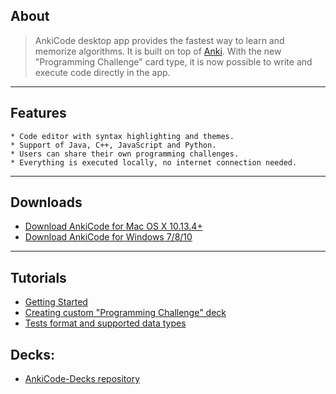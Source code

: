 ## About

>AnkiCode desktop app provides the fastest way to learn and memorize algorithms. It is built on top of [Anki](https://apps.ankiweb.net/).
>With the new "Programming Challenge" card type, it is now possible to write and execute code directly in the app.

- - -

## Features
```
* Code editor with syntax highlighting and themes.
* Support of Java, C++, JavaScript and Python.
* Users can share their own programming challenges.
* Everything is executed locally, no internet connection needed.
```

- - -

## Downloads

- [Download AnkiCode for Mac OS X 10.13.4+](https://github.com/daveight/ankicode/releases/download/untagged-08fe16ecf0e2ea823f81/AnkiCode-1.1.0-mac.dmg)
- [Download AnkiCode for Windows 7/8/10](https://github.com/daveight/ankicode/releases/download/untagged-08fe16ecf0e2ea823f81/AnkiCode-1.1.0-win.exe)

- - -

## Tutorials
- [Getting Started](getting-started.md)
- [Creating custom "Programming Challenge" deck](create-quiz.md)
- [Tests format and supported data types](test-format.md)

## Decks:

- [AnkiCode-Decks repository](https://github.com/daveight/ankicode-decks)




